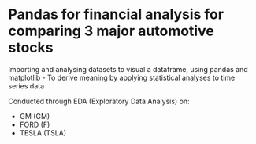 # Pandas for financial analysis for comparing 3 major automotive stocks 

Importing and analysing datasets to visual a dataframe, using pandas and matplotlib 
	- To derive meaning by applying statistical analyses to time series data

Conducted through EDA (Exploratory Data Analysis) on:
- GM (GM)
- FORD (F)
- TESLA (TSLA)